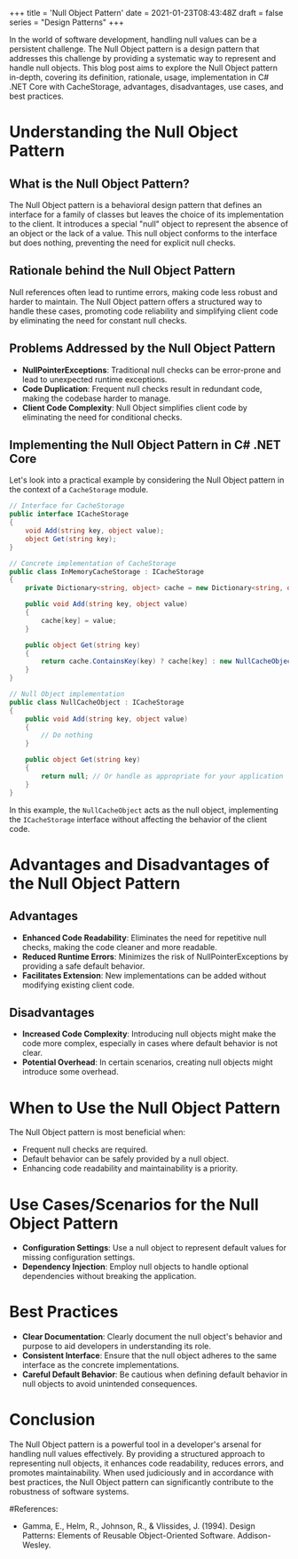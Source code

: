 +++
title = 'Null Object Pattern'
date = 2021-01-23T08:43:48Z
draft = false
series = "Design Patterns"
+++

In the world of software development, handling null values can be a persistent challenge. The Null Object pattern is a design pattern that addresses this challenge by providing a systematic way to represent and handle null objects. This blog post aims to explore the Null Object pattern in-depth, covering its definition, rationale, usage, implementation in C# .NET Core with CacheStorage, advantages, disadvantages, use cases, and best practices.

# Understanding the Null Object Pattern

## What is the Null Object Pattern?

The Null Object pattern is a behavioral design pattern that defines an interface for a family of classes but leaves the choice of its implementation to the client. It introduces a special "null" object to represent the absence of an object or the lack of a value. This null object conforms to the interface but does nothing, preventing the need for explicit null checks.

## Rationale behind the Null Object Pattern

Null references often lead to runtime errors, making code less robust and harder to maintain. The Null Object pattern offers a structured way to handle these cases, promoting code reliability and simplifying client code by eliminating the need for constant null checks.

## Problems Addressed by the Null Object Pattern

- **NullPointerExceptions**: Traditional null checks can be error-prone and lead to unexpected runtime exceptions.
- **Code Duplication**: Frequent null checks result in redundant code, making the codebase harder to manage.
- **Client Code Complexity**: Null Object simplifies client code by eliminating the need for conditional checks.

## Implementing the Null Object Pattern in C# .NET Core

Let's look into a practical example by considering the Null Object pattern in the context of a `CacheStorage` module.

```csharp
// Interface for CacheStorage
public interface ICacheStorage
{
    void Add(string key, object value);
    object Get(string key);
}

// Concrete implementation of CacheStorage
public class InMemoryCacheStorage : ICacheStorage
{
    private Dictionary<string, object> cache = new Dictionary<string, object>();

    public void Add(string key, object value)
    {
        cache[key] = value;
    }

    public object Get(string key)
    {
        return cache.ContainsKey(key) ? cache[key] : new NullCacheObject();
    }
}

// Null Object implementation
public class NullCacheObject : ICacheStorage
{
    public void Add(string key, object value)
    {
        // Do nothing
    }

    public object Get(string key)
    {
        return null; // Or handle as appropriate for your application
    }
}
```

In this example, the `NullCacheObject` acts as the null object, implementing the `ICacheStorage` interface without affecting the behavior of the client code.

# Advantages and Disadvantages of the Null Object Pattern

## Advantages

- **Enhanced Code Readability**: Eliminates the need for repetitive null checks, making the code cleaner and more readable.
- **Reduced Runtime Errors**: Minimizes the risk of NullPointerExceptions by providing a safe default behavior.
- **Facilitates Extension**: New implementations can be added without modifying existing client code.

## Disadvantages

- **Increased Code Complexity**: Introducing null objects might make the code more complex, especially in cases where default behavior is not clear.
- **Potential Overhead**: In certain scenarios, creating null objects might introduce some overhead.

# When to Use the Null Object Pattern

The Null Object pattern is most beneficial when:

- Frequent null checks are required.
- Default behavior can be safely provided by a null object.
- Enhancing code readability and maintainability is a priority.

# Use Cases/Scenarios for the Null Object Pattern

- **Configuration Settings**: Use a null object to represent default values for missing configuration settings.
- **Dependency Injection**: Employ null objects to handle optional dependencies without breaking the application.

# Best Practices

- **Clear Documentation**: Clearly document the null object's behavior and purpose to aid developers in understanding its role.
- **Consistent Interface**: Ensure that the null object adheres to the same interface as the concrete implementations.
- **Careful Default Behavior**: Be cautious when defining default behavior in null objects to avoid unintended consequences.

# Conclusion

The Null Object pattern is a powerful tool in a developer's arsenal for handling null values effectively. By providing a structured approach to representing null objects, it enhances code readability, reduces errors, and promotes maintainability. When used judiciously and in accordance with best practices, the Null Object pattern can significantly contribute to the robustness of software systems.

#References:

- Gamma, E., Helm, R., Johnson, R., & Vlissides, J. (1994). Design Patterns: Elements of Reusable Object-Oriented Software. Addison-Wesley.
